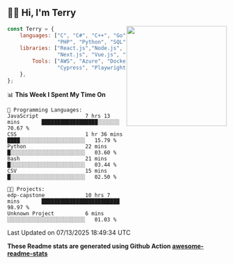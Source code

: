 <h2>👋🏻 Hi, I'm Terry</h2>

<img align='right' src="https://media.giphy.com/media/fkZukR450RQ1qnGaq9/giphy.gif" width="230">

```javascript
const Terry = {
    languages: ["C", "C#", "C++", "Go", "Java", "Javascript",
                "PHP", "Python", "SQL", "Typescript"],
    libraries: ["React.js","Node.js", ".Net", "Express.js",
                "Next.js", "Vue.js", "Astro.js", "CUDA"],
        Tools: ["AWS", "Azure", "Docker🐳", "Git", "Figma",
                "Cypress", "Playwright", "Postman", "Jira"],
    },
};
```
<!--START_SECTION:waka-->
📊 **This Week I Spent My Time On** 

```text
💬 Programming Languages: 
JavaScript               7 hrs 13 mins       ██████████████████░░░░░░░   70.67 % 
CSS                      1 hr 36 mins        ████░░░░░░░░░░░░░░░░░░░░░   15.79 % 
Python                   22 mins             █░░░░░░░░░░░░░░░░░░░░░░░░   03.60 % 
Bash                     21 mins             █░░░░░░░░░░░░░░░░░░░░░░░░   03.44 % 
CSV                      15 mins             █░░░░░░░░░░░░░░░░░░░░░░░░   02.50 % 

🐱‍💻 Projects: 
edp-capstone             10 hrs 7 mins       █████████████████████████   98.97 % 
Unknown Project          6 mins              ░░░░░░░░░░░░░░░░░░░░░░░░░   01.03 % 
```


 Last Updated on 07/13/2025 18:49:34 UTC
<!--END_SECTION:waka-->

**These Readme stats are generated using Github Action [awesome-readme-stats](https://github.com/anmol098/waka-readme-stats)**
